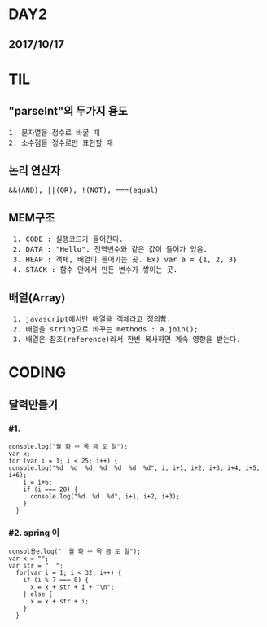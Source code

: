 DAY2
====
2017/10/17
----------
# TIL
## "parseInt"의 두가지 용도
<pre>1. 문자열을 정수로 바꿀 때
2. 소수점을 정수로만 표현할 때</pre>
## 논리 연산자
<pre>&&(AND), ||(OR), !(NOT), ===(equal)</pre>
## MEM구조
<pre> 1. CODE : 실행코드가 들어간다.
 2. DATA : "Hello", 전역변수와 같은 값이 들어가 있음.
 3. HEAP : 객체, 배열이 들어가는 곳. Ex) var a = {1, 2, 3}
 4. STACK : 함수 안에서 만든 변수가 쌓이는 곳.</pre>
## 배열(Array)
<pre> 1. javascript에서만 배열을 객체라고 정의함.
 2. 배열을 string으로 바꾸는 methods : a.join();
 3. 배열은 참조(reference)라서 한번 복사하면 계속 영향을 받는다.</pre>
# CODING 
## 달력만들기
### #1.
<pre><code>console.log("월 화 수 목 금 토 일");
var x;
for (var i = 1; i < 25; i++) {
console.log("%d  %d  %d  %d  %d  %d  %d", i, i+1, i+2, i+3, i+4, i+5, i+6);
    i = i+6;
    if (i === 28) {
      console.log("%d  %d  %d", i+1, i+2, i+3);
    }
  }
</code></pre>
### #2. spring 이
<pre><code>consol용e.log("  월 화 수 목 금 토 일");
var x = "";
var str = "  ";
  for(var i = 1; i < 32; i++) {
    if (i % 7 === 0) {
      x = x + str + i + "\n"; 
    } else {
      x = x + str + i; 
    }
  }</code></pre>


